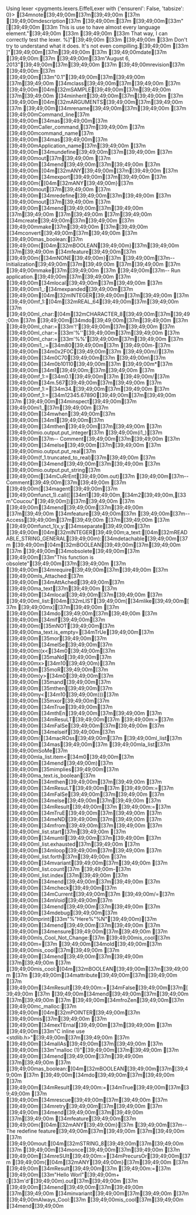 Using lexer <pygments.lexers.EiffelLexer with {'ensurenl': False, 'tabsize': 0}>
[34mnote[39;49;00m[37m[39;49;00m
[37m	[39;49;00mdescription[37m [39;49;00m:[37m [39;49;00m[33m"[[39;49;00m
[33m						This is use to have almost every language element."[39;49;00m
[33m						[39;49;00m
[33m						That way, I can correctly test the lexer. %]"[39;49;00m
[33m						[39;49;00m
[33m						Don't try to understand what it does. It's not even compilling.[39;49;00m
[33m					]"[39;49;00m[37m[39;49;00m
[37m	[39;49;00mdate[37m        [39;49;00m:[37m [39;49;00m[33m"August 6, 2013"[39;49;00m[37m[39;49;00m
[37m	[39;49;00mrevision[37m    [39;49;00m:[37m [39;49;00m[33m"0.1"[39;49;00m[37m[39;49;00m
[37m[39;49;00m
[34mclass[39;49;00m[37m[39;49;00m
[37m	[39;49;00m[04m[32mSAMPLE[39;49;00m[37m[39;49;00m
[37m[39;49;00m
[34minherit[39;49;00m[37m[39;49;00m
[37m	[39;49;00m[04m[32mARGUMENTS[39;49;00m[37m[39;49;00m
[37m		[39;49;00m[34mrename[39;49;00m[37m[39;49;00m
[37m			[39;49;00mCommand_line[37m [39;49;00m[34mas[39;49;00m[37m [39;49;00mCaller_command,[37m[39;49;00m
[37m			[39;49;00mcommand_name[37m [39;49;00m[34mas[39;49;00m[37m [39;49;00mApplication_name[37m[39;49;00m
[37m		[39;49;00m[34mundefine[39;49;00m[37m[39;49;00m
[37m			[39;49;00mout[37m[39;49;00m
[37m		[39;49;00m[34mend[39;49;00m[37m[39;49;00m
[37m	[39;49;00m[04m[32mANY[39;49;00m[37m[39;49;00m
[37m		[39;49;00m[34mexport[39;49;00m[37m[39;49;00m
[37m			[39;49;00m{[04m[32mANY[39;49;00m}[37m [39;49;00mout[37m[39;49;00m
[37m		[39;49;00m[34mredefine[39;49;00m[37m[39;49;00m
[37m			[39;49;00mout[37m[39;49;00m
[37m		[39;49;00m[34mend[39;49;00m[37m[39;49;00m
[37m[39;49;00m
[37m[39;49;00m
[37m[39;49;00m
[34mcreate[39;49;00m[37m[39;49;00m
[37m	[39;49;00mmake[37m[39;49;00m
[37m[39;49;00m
[34mconvert[39;49;00m[37m[39;49;00m
[37m	[39;49;00mas_boolean:[37m [39;49;00m{[04m[32mBOOLEAN[39;49;00m}[37m[39;49;00m
[37m[39;49;00m
[34mfeature[39;49;00m[37m [39;49;00m{[34mNONE[39;49;00m}[37m [39;49;00m[37m-- Initialization[39;49;00m[37m[39;49;00m
[37m[39;49;00m
[37m	[39;49;00mmake[37m[39;49;00m
[37m			[39;49;00m[37m-- Run application.[39;49;00m[37m[39;49;00m
[37m		[39;49;00m[34mlocal[39;49;00m[37m[39;49;00m
[37m			[39;49;00mi1_:[34mexpanded[39;49;00m[37m [39;49;00m[04m[32mINTEGER[39;49;00m[37m[39;49;00m
[37m			[39;49;00mf_1:[04m[32mREAL_64[39;49;00m[37m[39;49;00m
[37m			[39;49;00ml_char:[04m[32mCHARACTER_8[39;49;00m[37m[39;49;00m
[37m		[39;49;00m[34mdo[39;49;00m[37m[39;49;00m
[37m			[39;49;00ml_char:=[33m'!'[39;49;00m[37m[39;49;00m
[37m			[39;49;00ml_char:=[33m'%''[39;49;00m[37m[39;49;00m
[37m			[39;49;00ml_char:=[33m'%%'[39;49;00m[37m[39;49;00m
[37m			[39;49;00mi1_:=[34m80[39;49;00m[37m [39;49;00m-[37m [39;49;00m[34m0x2F0C[39;49;00m[37m [39;49;00m//[37m [39;49;00m[34m0C70[39;49;00m[37m [39;49;00m\\[37m [39;49;00m[34m0b10110[39;49;00m[37m [39;49;00m*[37m [39;49;00m[34m1[39;49;00m;[37m[39;49;00m
[37m			[39;49;00mf_1:=[34m0.1[39;49;00m[37m [39;49;00m/[37m [39;49;00m[34m.567[39;49;00m[37m[39;49;00m
[37m			[39;49;00mf_1:=[34m34.[39;49;00m[37m[39;49;00m
[37m			[39;49;00mf_1:=[34m12345.67890[39;49;00m[37m[39;49;00m
[37m			[39;49;00m[34minspect[39;49;00m[37m [39;49;00mi1_[37m[39;49;00m
[37m			[39;49;00m[34mwhen[39;49;00m[37m [39;49;00m[34m1[39;49;00m[37m [39;49;00m[34mthen[39;49;00m[37m[39;49;00m
[37m				[39;49;00mio.output.put_integer[37m [39;49;00m(i1_)[37m		[39;49;00m[37m-- Comment[39;49;00m[37m[39;49;00m
[37m			[39;49;00m[34melse[39;49;00m[37m[39;49;00m
[37m				[39;49;00mio.output.put_real[37m [39;49;00m(f_1.truncated_to_real)[37m[39;49;00m
[37m			[39;49;00m[34mend[39;49;00m[37m[39;49;00m
[37m			[39;49;00mio.output.put_string[37m [39;49;00m([34mCuRrEnt[39;49;00m.out)[37m		[39;49;00m[37m-- Comment[39;49;00m[37m[39;49;00m
[37m			[39;49;00m([34magent[39;49;00m[37m [39;49;00mfunct_1).call([[34m1[39;49;00m,[34m2[39;49;00m,[33m"Coucou"[39;49;00m])[37m[39;49;00m
[37m		[39;49;00m[34mend[39;49;00m[37m[39;49;00m
[37m[39;49;00m
[34mfeature[39;49;00m[37m [39;49;00m[37m-- Access[39;49;00m[37m[39;49;00m
[37m[39;49;00m
[37m	[39;49;00mfunct_1(x,y:[34mseparate[39;49;00m[37m [39;49;00m[04m[32mINTEGER[39;49;00m;a_text:[04m[32mREADABLE_STRING_GENERAL[39;49;00m):[34mdetachable[39;49;00m[37m [39;49;00m[04m[32mBOOLEAN[39;49;00m[37m[39;49;00m
[37m		[39;49;00m[34mobsolete[39;49;00m[37m [39;49;00m[33m"This function is obsolete"[39;49;00m[37m[39;49;00m
[37m		[39;49;00m[34mrequire[39;49;00m[37m[39;49;00m
[37m			[39;49;00mIs_Attached:[37m [39;49;00m[34mAttAched[39;49;00m[37m [39;49;00ma_text[37m[39;49;00m
[37m		[39;49;00m[34mlocal[39;49;00m[37m[39;49;00m
[37m			[39;49;00ml_list:[04m[32mLIST[39;49;00m[[34mlike[39;49;00m[37m [39;49;00mx][37m[39;49;00m
[37m		[39;49;00m[34mdo[39;49;00m[37m[39;49;00m
[37m			[39;49;00m[34mif[39;49;00m[37m [39;49;00m([35mNOT[39;49;00m[37m [39;49;00ma_text.is_empty=[34mTrUe[39;49;00m[37m [39;49;00m[35mor[39;49;00m[37m [39;49;00m[34melSe[39;49;00m[37m [39;49;00m((x<[34m0[39;49;00m[37m [39;49;00m[35maNd[39;49;00m[37m [39;49;00mx>[34m10[39;49;00m)[37m [39;49;00m[35moR[39;49;00m[37m [39;49;00m(y>[34m0[39;49;00m[37m [39;49;00m[35mand[39;49;00m[37m [39;49;00m[35mthen[39;49;00m[37m [39;49;00my<[34m10[39;49;00m)))[37m [39;49;00m[35mxor[39;49;00m[37m [39;49;00m[34mTrue[39;49;00m[37m [39;49;00m[34mthEn[39;49;00m[37m[39;49;00m
[37m				[39;49;00m[34mResuLT[39;49;00m[37m [39;49;00m:=[37m [39;49;00m[34mFalSe[39;49;00m[37m[39;49;00m
[37m			[39;49;00m[34melseif[39;49;00m[37m [39;49;00m([34macROss[39;49;00m[37m [39;49;00ml_list[37m [39;49;00m[34mas[39;49;00m[37m [39;49;00mla_list[37m [39;49;00mSoMe[37m	[39;49;00mla_list.item<[34m0[39;49;00m[37m [39;49;00m[34mend[39;49;00m)[37m [39;49;00m[35mimplies[39;49;00m[37m [39;49;00ma_text.is_boolean[37m [39;49;00m[34mthen[39;49;00m[37m[39;49;00m
[37m				[39;49;00m[34mResuLT[39;49;00m[37m [39;49;00m:=[37m [39;49;00m[34mFalSe[39;49;00m[37m[39;49;00m
[37m			[39;49;00m[34melse[39;49;00m[37m[39;49;00m
[37m				[39;49;00m[34mResult[39;49;00m[37m [39;49;00m:=[37m [39;49;00m[34mTruE[39;49;00m[37m[39;49;00m
[37m			[39;49;00m[34meND[39;49;00m[37m[39;49;00m
[37m			[39;49;00m[34mfrom[39;49;00m[37m[39;49;00m
[37m				[39;49;00ml_list.start[37m[39;49;00m
[37m			[39;49;00m[34muntil[39;49;00m[37m[39;49;00m
[37m				[39;49;00ml_list.exhausted[37m[39;49;00m
[37m			[39;49;00m[34mloop[39;49;00m[37m[39;49;00m
[37m				[39;49;00ml_list.forth[37m[39;49;00m
[37m			[39;49;00m[34mvariant[39;49;00m[37m[39;49;00m
[37m				[39;49;00ml_list.count[37m [39;49;00m-[37m [39;49;00ml_list.index[37m[39;49;00m
[37m			[39;49;00m[34mend[39;49;00m[37m[39;49;00m
[37m			[39;49;00m[34mcheck[39;49;00m[37m [39;49;00m[34mCurrent[39;49;00m[37m [39;49;00m/=[37m [39;49;00m[34mVoid[39;49;00m[37m [39;49;00m[34mend[39;49;00m[37m[39;49;00m
[37m			[39;49;00m[34mdebug[39;49;00m[37m [39;49;00mprint([33m"%"Here%"%N"[39;49;00m)[37m [39;49;00m[34mend[39;49;00m[37m[39;49;00m
[37m		[39;49;00m[34mensure[39;49;00m[37m[39;49;00m
[37m			[39;49;00mIs_Cool_Not_Change:[37m [39;49;00mis_cool[37m [39;49;00m=[37m [39;49;00m[34mold[39;49;00m[37m [39;49;00mis_cool[37m[39;49;00m
[37m		[39;49;00m[34mend[39;49;00m[37m[39;49;00m
[37m[39;49;00m
[37m	[39;49;00mis_cool:[04m[32mBOOLEAN[39;49;00m[37m[39;49;00m
[37m		[39;49;00m[34mattribute[39;49;00m[37m[39;49;00m
[37m			[39;49;00m[34mResult[39;49;00m:=[34mFalse[39;49;00m[37m[39;49;00m
[37m		[39;49;00m[34mend[39;49;00m[37m[39;49;00m
[37m[39;49;00m
[37m	[39;49;00m[34mfroZen[39;49;00m[37m [39;49;00mc_malloc:[37m [39;49;00m[04m[32mPOINTER[39;49;00m[37m [39;49;00mis[37m[39;49;00m
[37m		[39;49;00m[34mexTErnal[39;49;00m[37m[39;49;00m
[37m			[39;49;00m[33m"C inline use <stdlib.h>"[39;49;00m[37m[39;49;00m
[37m		[39;49;00m[34malIAs[39;49;00m[37m[39;49;00m
[37m			[39;49;00m[33m"malloc (1)"[39;49;00m[37m[39;49;00m
[37m		[39;49;00m[34mend[39;49;00m[37m[39;49;00m
[37m[39;49;00m
[37m	[39;49;00mas_boolean:[04m[32mBOOLEAN[39;49;00m[37m[39;49;00m
[37m		[39;49;00m[34mdo[39;49;00m[37m[39;49;00m
[37m			[39;49;00m[34mResult[39;49;00m:=[34mTrue[39;49;00m[37m[39;49;00m
[37m		[39;49;00m[34mrescue[39;49;00m[37m[39;49;00m
[37m			[39;49;00m[34mretry[39;49;00m[37m[39;49;00m
[37m		[39;49;00m[34mend[39;49;00m[37m[39;49;00m
[37m[39;49;00m
[34mfeature[39;49;00m[37m [39;49;00m{[04m[32mANY[39;49;00m}[37m [39;49;00m[37m-- The redefine feature[39;49;00m[37m[39;49;00m
[37m[39;49;00m
[37m	[39;49;00mout:[04m[32mSTRING_8[39;49;00m[37m[39;49;00m
[37m		[39;49;00m[34monce[39;49;00m[37m[39;49;00m
[37m			[39;49;00m[34mreSUlt[39;49;00m:=[34mPrecursOr[39;49;00m[37m [39;49;00m{[04m[32mANY[39;49;00m}[37m[39;49;00m
[37m			[39;49;00m[34mResult[39;49;00m[37m [39;49;00m:=[37m [39;49;00m[33m"Hello Worl"[39;49;00m+([33m'd'[39;49;00m).out[37m[39;49;00m
[37m		[39;49;00m[34mend[39;49;00m[37m[39;49;00m
[37m[39;49;00m
[34minvariant[39;49;00m[37m[39;49;00m
[37m	[39;49;00mAlways_Cool:[37m [39;49;00mis_cool[37m[39;49;00m
[34mend[39;49;00m
